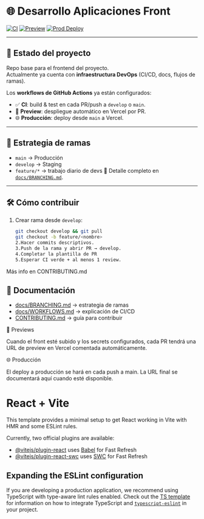 # 🌐 Desarrollo Aplicaciones Front

[![CI](https://github.com/calde1104/desarrollo_aplicaciones_front/actions/workflows/ci.yml/badge.svg)](https://github.com/calde1104/desarrollo_aplicaciones_front/actions/workflows/ci.yml)
[![Preview](https://github.com/calde1104/desarrollo_aplicaciones_front/actions/workflows/preview.yml/badge.svg)](https://github.com/calde1104/desarrollo_aplicaciones_front/actions/workflows/preview.yml)
[![Prod Deploy](https://github.com/calde1104/desarrollo_aplicaciones_front/actions/workflows/prod-main.yml/badge.svg)](https://github.com/calde1104/desarrollo_aplicaciones_front/actions/workflows/prod-main.yml)

---

## 📌 Estado del proyecto

Repo base para el frontend del proyecto.  
Actualmente ya cuenta con **infraestructura DevOps** (CI/CD, docs, flujos de ramas).

Los **workflows de GitHub Actions** ya están configurados:

- ✅ **CI**: build & test en cada PR/push a `develop` o `main`.
- 🚀 **Preview**: despliegue automático en Vercel por PR.
- 🌐 **Producción**: deploy desde `main` a Vercel.

---

## 🔀 Estrategia de ramas

- `main` → Producción
- `develop` → Staging
- `feature/*` → trabajo diario de devs
  📖 Detalle completo en [`docs/BRANCHING.md`](./docs/BRANCHING.md).

---

## 🛠 Cómo contribuir

1. Crear rama desde `develop`:
   ```bash
   git checkout develop && git pull
   git checkout -b feature/<nombre>
   2.Hacer commits descriptivos.
   3.Push de la rama y abrir PR → develop.
   4.Completar la plantilla de PR
   5.Esperar CI verde + al menos 1 review.
   ```

Más info en CONTRIBUTING.md

## 📂 Documentación

- [docs/BRANCHING.md](./docs/BRANCHING.md) → estrategia de ramas
- [docs/WORKFLOWS.md](./docs/WORKFLOWS.md) → explicación de CI/CD
- [CONTRIBUTING.md](./CONTRIBUTING.md) → guía para contribuir

📸 Previews

Cuando el front esté subido y los secrets configurados, cada PR tendrá una URL de preview en Vercel comentada automáticamente.

🌐 Producción

El deploy a producción se hará en cada push a main.
La URL final se documentará aquí cuando esté disponible.

# React + Vite

This template provides a minimal setup to get React working in Vite with HMR and some ESLint rules.

Currently, two official plugins are available:

- [@vitejs/plugin-react](https://github.com/vitejs/vite-plugin-react/blob/main/packages/plugin-react) uses [Babel](https://babeljs.io/) for Fast Refresh
- [@vitejs/plugin-react-swc](https://github.com/vitejs/vite-plugin-react/blob/main/packages/plugin-react-swc) uses [SWC](https://swc.rs/) for Fast Refresh

## Expanding the ESLint configuration

If you are developing a production application, we recommend using TypeScript with type-aware lint rules enabled. Check out the [TS template](https://github.com/vitejs/vite/tree/main/packages/create-vite/template-react-ts) for information on how to integrate TypeScript and [`typescript-eslint`](https://typescript-eslint.io) in your project.
